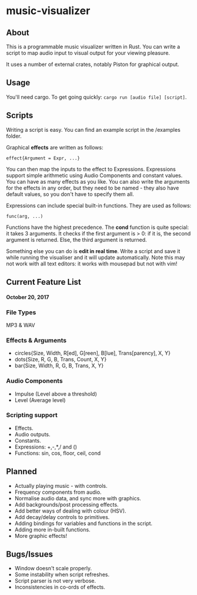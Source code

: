 # music-visualizer

## About
This is a programmable music visualizer written in Rust. You can write a script to map audio input to visual output for your viewing pleasure.

It uses a number of external crates, notably Piston for graphical output. 


## Usage
You'll need cargo. To get going quickly: `cargo run [audio file] [script]`.


## Scripts
Writing a script is easy. You can find an example script in the /examples folder.

Graphical **effects** are written as follows:

```
effect{Argument = Expr, ...}
```

You can then map the inputs to the effect to Expressions. Expressions support simple arithmetic using Audio Components and constant values. You can have as many effects as you like. You can also write the arguments for the effects in any order, but they need to be named - they also have default values, so you don't have to specify them all.

Expressions can include special built-in functions. They are used as follows:

```
func(arg, ...)
```

Functions have the highest precedence. The **cond** function is quite special: it takes 3 arguments. It checks if the first argument is > 0: if it is, the second argument is returned. Else, the third argument is returned.

Something else you can do is **edit in real time**. Write a script and save it while running the visualiser and it will update automatically. Note this may not work with all text editors: it works with mousepad but not with vim!

## Current Feature List
#### October 20, 2017

### File Types
MP3 & WAV

### Effects & Arguments
* circles{Size, Width, R[ed], G[reen], B[lue], Trans[parency], X, Y}
* dots{Size, R, G, B, Trans, Count, X, Y}
* bar{Size, Width, R, G, B, Trans, X, Y}

### Audio Components
* Impulse (Level above a threshold)
* Level (Average level)

### Scripting support
* Effects.
* Audio outputs.
* Constants.
* Expressions: +,-,*,/ and ()
* Functions: sin, cos, floor, ceil, cond


## Planned
* Actually playing music - with controls.
* Frequency components from audio.
* Normalise audio data, and sync more with graphics.
* Add backgrounds/post processing effects.
* Add better ways of dealing with colour (HSV).
* Add decay/delay controls to primitives.
* Adding bindings for variables and functions in the script.
* Adding more in-built functions.
* More graphic effects!


## Bugs/Issues
* Window doesn't scale properly.
* Some instability when script refreshes.
* Script parser is not very verbose.
* Inconsistencies in co-ords of effects.
